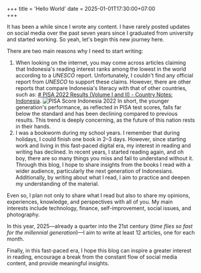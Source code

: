 +++
title = 'Hello World'
date = 2025-01-01T17:30:00+07:00    
+++

It has been a while since I wrote any content. I have rarely posted updates on social media over the past seven years since I graduated from university and started working. So yeah, let's begin this new journey here.

There are two main reasons why I need to start writing:
1. When looking on the internet, you may come across articles claiming that Indonesia's reading interest ranks among the lowest in the world according to a *UNESCO* report. Unfortunately, I couldn't find any official report from *UNESCO* to support these claims. However, there are other reports that compare Indonesia's literacy with that of other countries, such as: [# PISA 2022 Results (Volume I and II) - Country Notes: Indonesia](https://www.oecd.org/en/publications/pisa-2022-results-volume-i-and-ii-country-notes_ed6fbcc5-en/indonesia_c2e1ae0e-en.html).
   ![PISA Score Indonesia 2022](https://storage.googleapis.com/blog.mfrazi.me/PISA-SCORE-INDONESIA-2022-.png)
   In short, the younger generation's performance, as reflected in PISA test scores, falls far below the standard and has been declining compared to previous results. This trend is deeply concerning, as the future of this nation rests in their hands.
2. I was a bookworm during my school years. I remember that during holidays, I could finish one book in 2–3 days. However, since starting work and living in this fast-paced digital era, my interest in reading and writing has declined. In recent years, I started reading again, and oh boy, there are so many things you miss and fail to understand without it. Through this blog, I hope to share insights from the books I read with a wider audience, particularly the next generation of Indonesians. Additionally, by writing about what I read, I aim to practice and deepen my understanding of the material.

Even so, I plan not only to share what I read but also to share my opinions, experiences, knowledge, and perspectives with all of you. My main interests include technology, finance, self-improvement, social issues, and photography.

In this year, 2025—already a quarter into the 21st century (_time flies so fast for the millennial generation_)—I aim to write at least 12 articles, one for each month.

Finally, in this fast-paced era, I hope this blog can inspire a greater interest in reading, encourage a break from the constant flow of social media content, and provide meaningful insights.
